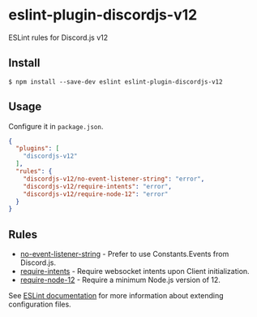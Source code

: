 # eslint-plugin-discordjs-v12 
ESLint rules for Discord.js v12

## Install

```
$ npm install --save-dev eslint eslint-plugin-discordjs-v12
```

## Usage

Configure it in `package.json`.

<!-- EXAMPLE_CONFIGURATION:START -->
```json
{
  "plugins": [
    "discordjs-v12"
  ],
  "rules": {
    "discordjs-v12/no-event-listener-string": "error",
    "discordjs-v12/require-intents": "error",
    "discordjs-v12/require-node-12": "error"
  }
}
```
<!-- EXAMPLE_CONFIGURATION:END -->


## Rules

<!-- RULES:START -->
- [no-event-listener-string](docs/rules/no-event-listener-string.md) - Prefer to use Constants.Events from Discord.js.
- [require-intents](docs/rules/require-intents.md) - Require websocket intents upon Client initialization.
- [require-node-12](docs/rules/require-node-12.md) - Require a minimum Node.js version of 12.

<!-- RULES:END -->

See [ESLint documentation](http://eslint.org/docs/user-guide/configuring#extending-configuration-files) for more information about extending configuration files.